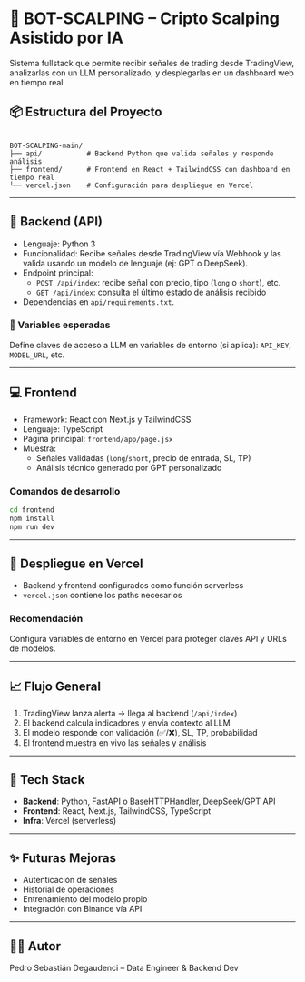 
# 🧠 BOT-SCALPING – Cripto Scalping Asistido por IA

Sistema fullstack que permite recibir señales de trading desde TradingView, analizarlas con un LLM personalizado, y desplegarlas en un dashboard web en tiempo real.

## 📦 Estructura del Proyecto

```

BOT-SCALPING-main/
├── api/           # Backend Python que valida señales y responde análisis
├── frontend/      # Frontend en React + TailwindCSS con dashboard en tiempo real
└── vercel.json    # Configuración para despliegue en Vercel

```

---

## 🔧 Backend (API)

- Lenguaje: Python 3
- Funcionalidad: Recibe señales desde TradingView vía Webhook y las valida usando un modelo de lenguaje (ej: GPT o DeepSeek).
- Endpoint principal:
  - `POST /api/index`: recibe señal con precio, tipo (`long` o `short`), etc.
  - `GET /api/index`: consulta el último estado de análisis recibido
- Dependencias en `api/requirements.txt`.

### 🔐 Variables esperadas
Define claves de acceso a LLM en variables de entorno (si aplica): `API_KEY`, `MODEL_URL`, etc.

---

## 💻 Frontend

- Framework: React con Next.js y TailwindCSS
- Lenguaje: TypeScript
- Página principal: `frontend/app/page.jsx`
- Muestra:
  - Señales validadas (`long`/`short`, precio de entrada, SL, TP)
  - Análisis técnico generado por GPT personalizado

### Comandos de desarrollo

```bash
cd frontend
npm install
npm run dev
````

---

## 🚀 Despliegue en Vercel

* Backend y frontend configurados como función serverless
* `vercel.json` contiene los paths necesarios

### Recomendación

Configura variables de entorno en Vercel para proteger claves API y URLs de modelos.

---

## 📈 Flujo General

1. TradingView lanza alerta → llega al backend (`/api/index`)
2. El backend calcula indicadores y envía contexto al LLM
3. El modelo responde con validación (✅/❌), SL, TP, probabilidad
4. El frontend muestra en vivo las señales y análisis

---

## 🧪 Tech Stack

* **Backend**: Python, FastAPI o BaseHTTPHandler, DeepSeek/GPT API
* **Frontend**: React, Next.js, TailwindCSS, TypeScript
* **Infra**: Vercel (serverless)

---

## ✨ Futuras Mejoras

* Autenticación de señales
* Historial de operaciones
* Entrenamiento del modelo propio
* Integración con Binance vía API

---

## 👨‍💻 Autor

Pedro Sebastián Degaudenci – Data Engineer & Backend Dev

